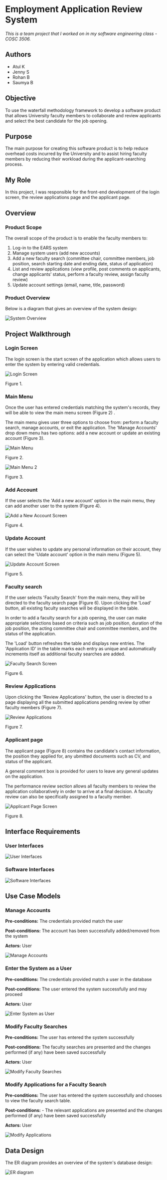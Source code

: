 # Employment Application Review System 

*This is a team project that I worked on in my software engineering
class - COSC 3506.* 

## Authors

- Atul K 
- Jenny S
- Rohan B
- Saumya B

## Objective

To use the waterfall methodology framework to develop a software 
product that allows University faculty members to collaborate and review applicants
and select the best candidate for the job opening.

## Purpose

The main purpose for creating this software product is to help reduce
overhead costs incurred by the University and to assist hiring 
faculty members by reducing their workload during the applicant-searching 
process. 

## My Role

In this project, I was responsible for the front-end development
of the login screen, the review applications page and the applicant
page. 

## Overview

### Product Scope 

The overall scope of the product is to enable the faculty members to:
1. Log-in to the EARS system
2. Manage system users (add new accounts)
3. Add a new faculty search (committee chair, committee members,
 job position, search starting date and ending date, 
 status of application)
4. List and review applications (view profile, 
post comments on applicants, change applicants’ status, 
perform a faculty review, assign faculty review)
5. Update account settings (email, name, title, password)


### Product Overview 

Below is a diagram that gives an overview of the system design:

![System Overview](https://user-images.githubusercontent.com/121978043/211221435-7fb7b61e-2521-4409-a39c-f7983aec8775.PNG)


## Project Walkthrough

### Login Screen 

The login screen is the start screen of the application which allows
users to enter the system by entering valid credentials. 

![Login Screen](https://user-images.githubusercontent.com/121978043/211227181-54afc71c-97bf-4848-a358-04126c601f23.PNG)

Figure 1. 

### Main Menu

Once the user has entered credentials matching the system's records, 
they will be able to view the main menu screen (Figure 2) . 

The main menu gives user three options to choose from: perform a faculty search, manage accounts, 
or exit the application. The 'Manage Accounts' drop down menu has two
options: add a new account or update an existing account (Figure 3). 

![Main Menu](https://user-images.githubusercontent.com/121978043/211228505-0ab99fd6-493c-4b4f-81be-7d0744751528.PNG)

Figure 2.

![Main Menu 2](https://user-images.githubusercontent.com/121978043/211228529-379c0da0-e5a1-4807-a0d8-6da0615809d8.PNG)

Figure 3. 

### Add Account

If the user selects the 'Add a new account' option in the main menu,
they can add another user to the system (Figure 4). 

![Add a New Account Screen](https://user-images.githubusercontent.com/121978043/211228563-9ab375d6-9f52-4dea-afd4-5df7a5666984.PNG)

Figure 4.

### Update Account

If the user wishes to update any personal information on their account, 
they can select the 'Udate account' option in the main menu (Figure 5). 

![Update Account Screen](https://user-images.githubusercontent.com/121978043/211228584-b6a915f9-49ff-408d-8874-91d7e2581ef4.PNG)

Figure 5.

### Faculty search

If the user selects 'Faculty Search' from the main menu, they will be 
directed to the faculty search page (Figure 6). Upon clicking the 'Load' button, 
all existing faculty searches will be displayed in the table.

In order to add a faculty search for a job opening, the user can make 
appropriate selections based on criteria such as job position, 
duration of the job position, the acting committee chair and 
committee members, and the status of the application. 

The 'Load' button refreshes the table and displays new entries. 
The 'Application ID' in the table marks each entry as unique and 
automatically increments itself as additional faculty searches 
are added. 

![Faculty Search Screen](https://user-images.githubusercontent.com/121978043/211405065-a48a9ef9-8308-402a-a385-d5eb36a52cd3.PNG)

Figure 6. 

### Review Applications

Upon clicking the 'Review Applications' button, the user is directed
to a page displaying all the submitted applications pending review 
by other faculty members (Figure 7). 

![Review Applications](https://user-images.githubusercontent.com/121978043/211405799-7d005465-b149-4023-89e4-ef1dd555b6c6.PNG)

Figure 7.

### Applicant page

The applicant page (Figure 8) contains the candidate's contact information, 
the position they applied for, any ubmitted documents such as CV, and
status of the applicant. 

A general comment box is provided for users to leave any general
updates on the application. 

The performance review section allows all faculty members to
review the application collaboratively in order to arrive at 
a final decision. A faculty review can also be specifically assigned to a faculty
member. 

![Applicant Page Screen](https://user-images.githubusercontent.com/121978043/211406172-f0cde301-1338-4a39-826e-5ec64db200be.PNG)

Figure 8.


## Interface Requirements

### User Interfaces

![User Interfaces](https://user-images.githubusercontent.com/121978043/211222182-5ffb3f46-b303-48d5-9b20-901ece9d0d3e.PNG)

### Software Interfaces

![Software Interfaces](https://user-images.githubusercontent.com/121978043/211222209-96e683c4-c609-43e5-9f59-835f422434e3.PNG)

## Use Case Models

### Manage Accounts

**Pre-conditions:**  The credentials provided match the user

**Post-conditions:** The account has been successfully added/removed from the system

**Actors:** User

![Manage Accounts](https://user-images.githubusercontent.com/121978043/211222850-32650ca6-73b7-486b-b31f-6fabe9c18cde.PNG)


### Enter the System as a User

**Pre-conditions:** The credentials provided match a user in the database

**Post-conditions:** The user entered the system successfully and may proceed

**Actors:** User

![Enter System as User](https://user-images.githubusercontent.com/121978043/211222860-558ebb6a-badc-4f91-86b3-762c96d66b26.PNG)

### Modify Faculty Searches

**Pre-conditions:** The user has entered the system successfully

**Post-conditions:** The faculty searches are presented and the changes performed (if any) have been saved successfully

**Actors:** User

![Modify Faculty Searches](https://user-images.githubusercontent.com/121978043/211222875-3486aaba-d398-4c64-b515-e7ce16a1ca70.PNG)

### Modify Applications for a Faculty Search

**Pre-conditions:** The user has entered the system successfully and chooses to view the faculty search table.

**Post-conditions:** - The relevant applications are presented and the changes performed (if any) have been saved successfully

**Actors:** User

![Modify Applications](https://user-images.githubusercontent.com/121978043/211222884-9231e1b5-c7c3-42d9-b4b4-508e49d2977d.PNG)

## Data Design

The ER diagram provides an overview of the system's database design:

![ER diagram](https://user-images.githubusercontent.com/121978043/211225326-03843876-3985-4664-94a8-c48eba60307a.PNG)










